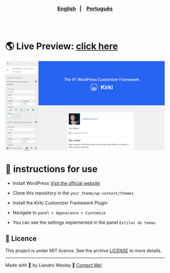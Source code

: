  <h3 align="center">
  <a href="README.en.md">English</a>&nbsp;&nbsp;&nbsp;|&nbsp;&nbsp;&nbsp;
  <a href="README.md">Português</a>
</h3>

<br>
<br>
 
 # 🌎 **Live Preview**: [click here](https://how-to-use-kirki.000webhostapp.com)


<p align="center"><img src="https://github.com/liandro-wesley/how-to-use-kirki/blob/master/template_5.png" /> </p>

# 📜 instructions for use

* Install WordPress [Visit the official website](https://wordpress.org)

* Clone this repository in the `your_theme/wp-content/themes`

* Install the Kirki Customizer Framework Plugin

* Navigate to `panel > Appearance > Customize`

* You can see the settings implemented in the panel `Estilos do temas`


## :memo: Licence

This project is under MIT licence. See the archive [LICENSE](LICENSE) to more details.


---

Made with 💙 by Liandro Wesley :wave: [Contact Me!](https://www.linkedin.com/in/liandrowesley/)
